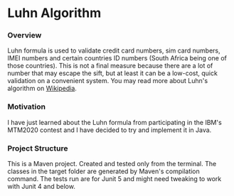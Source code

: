 # Luhn Algorithm


### Overview
Luhn formula is used to validate credit card numbers, sim card numbers, IMEI numbers and certain countries ID numbers (South Africa being one of those countries).
This is not a final measure because there are a lot of number that may escape the sift,  but at least it can be a low-cost, quick validation on a convenient system.
You may read more about Luhn's algorithm on [Wikipedia](https://en.wikipedia.org/wiki/Luhn_algorithm).


### Motivation
I have just learned about the Luhn formula from participating in the IBM's MTM2020 contest and I have decided to try and implement it in Java.


### Project Structure
This is a Maven project.  Created and tested only from the terminal.  The classes in the target folder are generated by Maven's compilation command.
The tests run are for Junit 5 and might need tweaking to work with Junit 4 and below.

